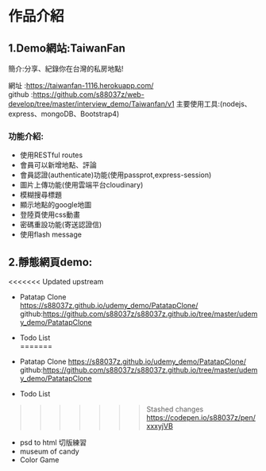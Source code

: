 # 作品介紹

## 1.Demo網站:TaiwanFan 
簡介:分享、紀錄你在台灣的私房地點!  
  
網址   :https://taiwanfan-1116.herokuapp.com/  
github :https://github.com/s88037z/web-develop/tree/master/interview_demo/Taiwanfan/v1
主要使用工具:(nodejs、express、mongoDB、Bootstrap4)  
  
### 功能介紹:
* 使用RESTful routes
* 會員可以新增地點、評論
* 會員認證(authenticate)功能(使用passprot,express-session)
* 圖片上傳功能(使用雲端平台cloudinary)
* 模糊搜尋標題
* 顯示地點的google地圖
* 登陸頁使用css動畫
* 密碼重設功能(寄送認證信)
* 使用flash message

## 2.靜態網頁demo:
<<<<<<< Updated upstream
* Patatap Clone  
  https://s88037z.github.io/udemy_demo/PatatapClone/  
  github:https://github.com/s88037z/s88037z.github.io/tree/master/udemy_demo/PatatapClone
* Todo List  
=======
* Patatap Clone 
  https://s88037z.github.io/udemy_demo/PatatapClone/  
  github:https://github.com/s88037z/s88037z.github.io/tree/master/udemy_demo/PatatapClone  

* Todo List 
>>>>>>> Stashed changes
  https://codepen.io/s88037z/pen/xxxyjVB  
* psd to html 切版練習
* museum of candy
* Color Game
